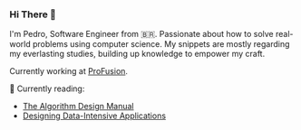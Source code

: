 ### Hi There :wave:
I'm Pedro, Software Engineer from 🇧🇷. Passionate about how to solve real-world problems using computer science.
My snippets are mostly regarding my everlasting studies, building up knowledge to empower my craft. 

Currently working at [ProFusion](https://github.com/profusion).


🌱 Currently reading:
- [The Algorithm Design Manual](algorist.com)
- [Designing Data-Intensive Applications](https://www.oreilly.com/library/view/designing-data-intensive-applications/9781491903063/)

<!--
**hspedro/hspedro** is a ✨ _special_ ✨ repository because its `README.md` (this file) appears on your GitHub profile.

Here are some ideas to get you started:

- 🔭 I’m currently working on ...
- 🌱 I’m currently learning ...
- 👯 I’m looking to collaborate on ...
- 🤔 I’m looking for help with ...
- 💬 Ask me about ...
- 📫 How to reach me: ...
- 😄 Pronouns: ...
- ⚡ Fun fact: ...
-->
